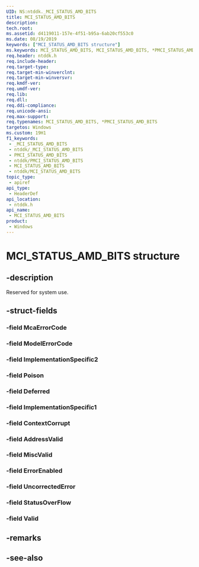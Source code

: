 ```yaml
---
UID: NS:ntddk._MCI_STATUS_AMD_BITS
title: MCI_STATUS_AMD_BITS
description: 
tech.root: 
ms.assetid: d4119011-157e-4f51-b95a-6ab20cf553c0
ms.date: 08/19/2019
keywords: ["MCI_STATUS_AMD_BITS structure"]
ms.keywords: MCI_STATUS_AMD_BITS, MCI_STATUS_AMD_BITS, *PMCI_STATUS_AMD_BITS,
req.header: ntddk.h
req.include-header: 
req.target-type: 
req.target-min-winverclnt: 
req.target-min-winversvr: 
req.kmdf-ver: 
req.umdf-ver: 
req.lib: 
req.dll: 
req.ddi-compliance: 
req.unicode-ansi: 
req.max-support: 
req.typenames: MCI_STATUS_AMD_BITS, *PMCI_STATUS_AMD_BITS
targetos: Windows
ms.custom: 19H1
f1_keywords:
 - _MCI_STATUS_AMD_BITS
 - ntddk/_MCI_STATUS_AMD_BITS
 - PMCI_STATUS_AMD_BITS
 - ntddk/PMCI_STATUS_AMD_BITS
 - MCI_STATUS_AMD_BITS
 - ntddk/MCI_STATUS_AMD_BITS
topic_type:
 - apiref
api_type:
 - HeaderDef
api_location:
 - ntddk.h
api_name:
 - MCI_STATUS_AMD_BITS
product:
 - Windows
---
```


# MCI_STATUS_AMD_BITS structure


## -description

Reserved for system use.

## -struct-fields

### -field McaErrorCode

### -field ModelErrorCode

### -field ImplementationSpecific2

### -field Poison

### -field Deferred

### -field ImplementationSpecific1

### -field ContextCorrupt

### -field AddressValid

### -field MiscValid

### -field ErrorEnabled

### -field UncorrectedError

### -field StatusOverFlow

### -field Valid

## -remarks

## -see-also

